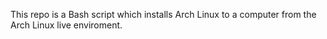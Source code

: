 This repo is a Bash script which installs Arch Linux to a computer from the Arch Linux live enviroment. 
